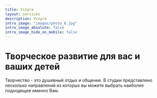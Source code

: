 ```yaml
---
title: Услуги
layout: services
description: Услуги
intro_image: "images/photo_6.jpg"
intro_image_absolute: false
intro_image_hide_on_mobile: false
---
```


# Творческое развитие для вас и ваших детей

Творчество - это душевный отдых и общение. В студии представлено несколько направлений из которых вы можете выбрать наиболее подходящее именно Вам.
